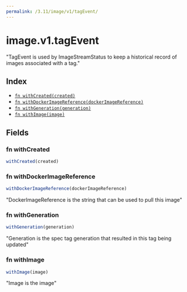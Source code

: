 ```yaml
---
permalink: /3.11/image/v1/tagEvent/
---
```


# image.v1.tagEvent

"TagEvent is used by ImageStreamStatus to keep a historical record of images associated with a tag."

## Index

* [`fn withCreated(created)`](#fn-withcreated)
* [`fn withDockerImageReference(dockerImageReference)`](#fn-withdockerimagereference)
* [`fn withGeneration(generation)`](#fn-withgeneration)
* [`fn withImage(image)`](#fn-withimage)

## Fields

### fn withCreated

```ts
withCreated(created)
```



### fn withDockerImageReference

```ts
withDockerImageReference(dockerImageReference)
```

"DockerImageReference is the string that can be used to pull this image"

### fn withGeneration

```ts
withGeneration(generation)
```

"Generation is the spec tag generation that resulted in this tag being updated"

### fn withImage

```ts
withImage(image)
```

"Image is the image"